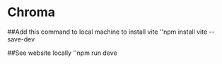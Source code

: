 # Chroma

##Add this command to local machine to install vite 
''npm install vite --save-dev

##See website locally
''npm run deve
